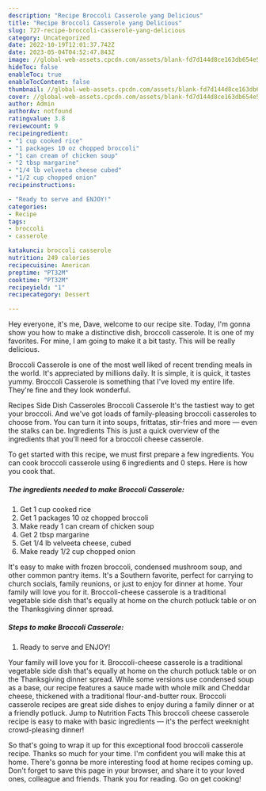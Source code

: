 ```yaml
---
description: "Recipe Broccoli Casserole yang Delicious"
title: "Recipe Broccoli Casserole yang Delicious"
slug: 727-recipe-broccoli-casserole-yang-delicious
category: Uncategorized
date: 2022-10-19T12:01:37.742Z
date: 2023-05-04T04:52:47.843Z
image: //global-web-assets.cpcdn.com/assets/blank-fd7d144d8ce163db654e5a02c40b08a2775adb7897d16e4062681dc7e1b2800f.png
hideToc: false
enableToc: true
enableTocContent: false
thumbnail: //global-web-assets.cpcdn.com/assets/blank-fd7d144d8ce163db654e5a02c40b08a2775adb7897d16e4062681dc7e1b2800f.png
cover: //global-web-assets.cpcdn.com/assets/blank-fd7d144d8ce163db654e5a02c40b08a2775adb7897d16e4062681dc7e1b2800f.png
author: Admin
authorAv: notfound
ratingvalue: 3.8
reviewcount: 9
recipeingredient:
- "1 cup cooked rice"
- "1 packages 10 oz chopped broccoli"
- "1 can cream of chicken soup"
- "2 tbsp margarine"
- "1/4 lb velveeta cheese cubed"
- "1/2 cup chopped onion"
recipeinstructions:

- "Ready to serve and ENJOY!"
categories:
- Recipe
tags:
- broccoli
- casserole

katakunci: broccoli casserole 
nutrition: 249 calories
recipecuisine: American
preptime: "PT32M"
cooktime: "PT32M"
recipeyield: "1"
recipecategory: Dessert

---
```



Hey everyone, it's me, Dave, welcome to our recipe site. Today, I'm gonna show you how to make a distinctive dish, broccoli casserole. It is one of my favorites. For mine, I am going to make it a bit tasty. This will be really delicious.

Broccoli Casserole is one of the most well liked of recent trending meals in the world. It's appreciated by millions daily. It is simple, it is quick, it tastes yummy. Broccoli Casserole is something that I've loved my entire life. They're fine and they look wonderful.

Recipes Side Dish Casseroles Broccoli Casserole It&#39;s the tastiest way to get your broccoli. And we&#39;ve got loads of family-pleasing broccoli casseroles to choose from. You can turn it into soups, frittatas, stir-fries and more — even the stalks can be. Ingredients This is just a quick overview of the ingredients that you&#39;ll need for a broccoli cheese casserole.


To get started with this recipe, we must first prepare a few ingredients. You can cook broccoli casserole using 6 ingredients and 0 steps. Here is how you cook that.

<!--inarticleads1-->

##### The ingredients needed to make Broccoli Casserole:

1. Get 1 cup cooked rice
1. Get 1 packages 10 oz chopped broccoli
1. Make ready 1 can cream of chicken soup
1. Get 2 tbsp margarine
1. Get 1/4 lb velveeta cheese, cubed
1. Make ready 1/2 cup chopped onion


It&#39;s easy to make with frozen broccoli, condensed mushroom soup, and other common pantry items. It&#39;s a Southern favorite, perfect for carrying to church socials, family reunions, or just to enjoy for dinner at home. Your family will love you for it. Broccoli-cheese casserole is a traditional vegetable side dish that&#39;s equally at home on the church potluck table or on the Thanksgiving dinner spread. 

<!--inarticleads2-->

##### Steps to make Broccoli Casserole:


1. Ready to serve and ENJOY!

Your family will love you for it. Broccoli-cheese casserole is a traditional vegetable side dish that&#39;s equally at home on the church potluck table or on the Thanksgiving dinner spread. While some versions use condensed soup as a base, our recipe features a sauce made with whole milk and Cheddar cheese, thickened with a traditional flour-and-butter roux. Broccoli casserole recipes are great side dishes to enjoy during a family dinner or at a friendly potluck. Jump to Nutrition Facts This broccoli cheese casserole recipe is easy to make with basic ingredients — it&#39;s the perfect weeknight crowd-pleasing dinner! 

So that's going to wrap it up for this exceptional food broccoli casserole recipe. Thanks so much for your time. I'm confident you will make this at home. There's gonna be more interesting food at home recipes coming up. Don't forget to save this page in your browser, and share it to your loved ones, colleague and friends. Thank you for reading. Go on get cooking!
